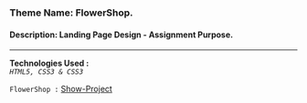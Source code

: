 ### Theme Name: FlowerShop.
#### Description: Landing Page Design - Assignment Purpose.
___

**Technologies Used :**  
*`HTML5, CSS3 & CSS3`*  
  
`FlowerShop :` [Show-Project](https://muhammed-nayeem.github.io/TASK-OF-PH-WD/Assignment-FlowerShop/)
